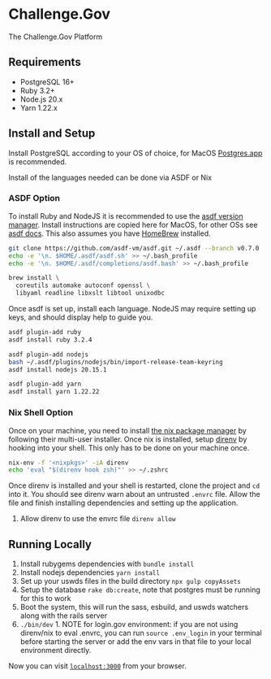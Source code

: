 # Challenge.Gov

The Challenge.Gov Platform

## Requirements

* PostgreSQL 16+
* Ruby 3.2+
* Node.js 20.x
* Yarn 1.22.x

## Install and Setup

Install PostgreSQL according to your OS of choice, for MacOS [Postgres.app](https://postgresapp.com/) is recommended.

Install of the languages needed can be done via ASDF or Nix

### ASDF Option

To install Ruby and  NodeJS it is recommended to use the [asdf version manager](https://asdf-vm.com/#/). Install instructions are copied here for MacOS, for other OSs see [asdf docs](https://asdf-vm.com/#/core-manage-asdf-vm). This also assumes you have [HomeBrew](https://brew.sh/) installed.

```bash
git clone https://github.com/asdf-vm/asdf.git ~/.asdf --branch v0.7.0
echo -e '\n. $HOME/.asdf/asdf.sh' >> ~/.bash_profile
echo -e '\n. $HOME/.asdf/completions/asdf.bash' >> ~/.bash_profile

brew install \
  coreutils automake autoconf openssl \
  libyaml readline libxslt libtool unixodbc
```

Once asdf is set up, install each language. NodeJS may require setting up keys, and should display help to guide you.

```bash
asdf plugin-add ruby
asdf install ruby 3.2.4

asdf plugin-add nodejs
bash ~/.asdf/plugins/nodejs/bin/import-release-team-keyring
asdf install nodejs 20.15.1

asdf plugin-add yarn
asdf install yarn 1.22.22
```

### Nix Shell Option

Once on your machine, you need to install [the nix package manager](https://nixos.org/download.html#nix-install-macos) by following their multi-user installer. Once nix is installed, setup [direnv](https://direnv.net/) by hooking into your shell. This only has to be done on your machine once.

```bash
nix-env -f '<nixpkgs>' -iA direnv
echo 'eval "$(direnv hook zsh)"' >> ~/.zshrc
```

Once direnv is installed and your shell is restarted, clone the project and `cd` into it. You should see direnv warn about an untrusted `.envrc` file. Allow the file and finish installing dependencies and setting up the application.

1. Allow direnv to use the envrc file `direnv allow`

## Running Locally

1. Install rubygems dependencies with `bundle install`
1. Install nodejs dependencies `yarn install`
1. Set up your uswds files in the build directory `npx gulp copyAssets`
1. Setup the database `rake db:create`, note that postgres must be running for this to work
1. Boot the system, this will run the sass, esbuild, and uswds watchers along with the rails server
  1. `./bin/dev`
    1. NOTE for login.gov environment: if you are not using direnv/nix to eval .envrc, you can run `source .env_login` in your terminal before starting the server or add the env vars in that file to your local environment directly.

Now you can visit [`localhost:3000`](http://localhost:3000) from your browser.

